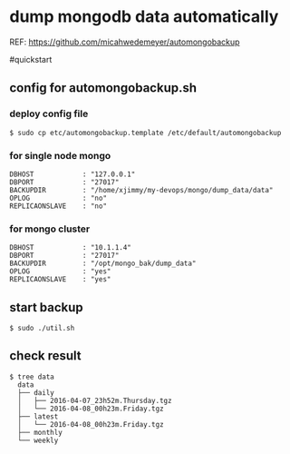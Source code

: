 dump mongodb data automatically
===================================

REF: https://github.com/micahwedemeyer/automongobackup

#quickstart

## config for automongobackup.sh

### deploy config file
```
$ sudo cp etc/automongobackup.template /etc/default/automongobackup
```

### for single node mongo
```
DBHOST            : "127.0.0.1"
DBPORT            : "27017"
BACKUPDIR         : "/home/xjimmy/my-devops/mongo/dump_data/data"
OPLOG             : "no"
REPLICAONSLAVE    : "no"
```

### for mongo cluster
```
DBHOST            : "10.1.1.4"
DBPORT            : "27017"
BACKUPDIR         : "/opt/mongo_bak/dump_data"
OPLOG             : "yes"
REPLICAONSLAVE    : "yes"
```

## start backup
```
$ sudo ./util.sh
```

## check result
```
$ tree data
  data
  ├── daily
  │   ├── 2016-04-07_23h52m.Thursday.tgz
  │   └── 2016-04-08_00h23m.Friday.tgz
  ├── latest
  │   └── 2016-04-08_00h23m.Friday.tgz
  ├── monthly
  └── weekly
```
